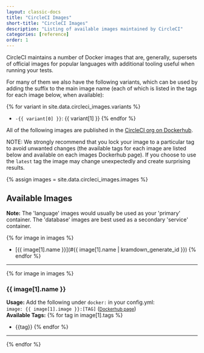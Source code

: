 ```yaml
---
layout: classic-docs
title: "CircleCI Images"
short-title: "CircleCI Images"
description: "Listing of available images maintained by CircleCI"
categories: [reference]
order: 1
---
```


CircleCI maintains a number of Docker images that are, generally, supersets of official images for popular languages with additional tooling useful when running your tests. 

For many of them we also have the following variants, which can be used by adding the suffix to the main image name (each of which is listed in the tags for each image below, when available):

{% for variant in site.data.circleci_images.variants %}
* `-{{ variant[0] }}`: {{ variant[1] }}
{% endfor %}

All of the following images are published in the [CircleCI org on Dockerhub](https://hub.docker.com/r/circleci/). 

NOTE: We strongly recommend that you lock your image to a particular tag to avoid unwanted changes (the available tags for each image are listed below and available on each images Dockerhub page). If you choose to use the `latest` tag the image may change unexpectedly and create surprising results.

<!-- TODO: Sort this -->
{% assign images = site.data.circleci_images.images %}




## Available Images

**Note:** The 'language' images would usually be used as your 'primary' container. The 'database' images are best used as a secondary 'service' container.

{% for image in images %}
* [{{ image[1].name }}](#{{ image[1].name | kramdown_generate_id }})
{% endfor %}

<hr>

{% for image in images %}
### {{ image[1].name }} 
**Usage:** Add the following under `docker:` in your config.yml:  
`image: {{ image[1].image }}:[TAG]`  (<small>[Dockerhub page]({{image[1].info-url}})</small>)  
**Available Tags:**
{% for tag in image[1].tags %}
* {{tag}}
{% endfor %}
<hr>
{% endfor %}
 

